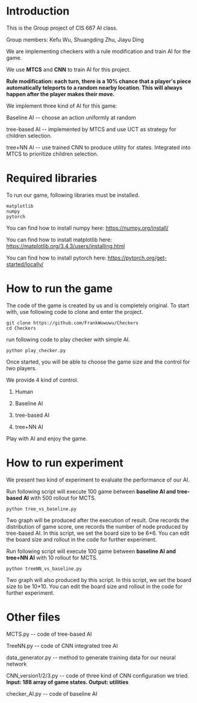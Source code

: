 # Introduction
This is the Group project of CIS 667 AI class.

Group members:  Kefu Wu,  Shuangding Zhu,  Jiayu Ding

We are implementing checkers with a rule modification and train AI for the game.

We use **MTCS** and **CNN** to train AI for this project.

**Rule modification: each turn, there is a 10% chance that a player's piece automatically teleports to a random nearby location. This will always happen after the player makes their move.**

We implement three kind of AI for this game:

Baseline AI -- choose an action uniformly at random

tree-based AI -- implemented by MTCS and use UCT as strategy for children selection. 

tree+NN AI -- use trained CNN to produce utility for states. Integrated into MTCS to prioritize children selection.

# Required libraries
To run our game, following libraries must be installed.
```
matplotlib
numpy
pytorch
```
You can find how to install numpy here:
https://numpy.org/install/

You can find how to install matplotlib here:
https://matplotlib.org/3.4.3/users/installing.html

You can find how to install pytorch here:
https://pytorch.org/get-started/locally/


# How to run the game
The code of the game is created by us and is completely original.
To start with, use following code to clone and enter the project.
```
git clone https://github.com/FrankWuwuwu/Checkers
cd Checkers
```
run following code to play checker with simple AI.
```
python play_checker.py
```

Once started, you will be able to choose the game size and the control for two players.

We provide 4 kind of control.

1. Human

2. Baseline AI

4. tree-based AI

6. tree+NN AI

Play with AI and enjoy the game.

# How to run experiment

We present two kind of experiment to evaluate the performance of our AI.

Run following script will execute 100 game between **baseline AI and tree-based AI** with 500 rollout for MCTS.
```
python tree_vs_baseline.py
```
Two graph will be produced after the execution of result. One records the distribution of game score, one records the number of node produced by tree-based AI.
In this script, we set the board size to be 6*6. You can edit the board size and rollout in the code for further experiment.

Run following script will execute 100 game between **baseline AI and tree+NN AI** with 10 rollout for MCTS.
```
python treeNN_vs_baseline.py
```
Two graph will also produced by this script.
In this script, we set the board size to be 10*10. You can edit the board size and rollout in the code for further experiment.

# Other files

MCTS.py -- code of tree-based AI

TreeNN.py -- code of CNN integrated tree AI

data_generator.py -- method to generate training data for our neural network

CNN_version1/2/3.py -- code of three kind of CNN configuration we tried.
**Input: 1*8*8 array of game states. Output: utilities**

checker_AI.py -- code of baseline AI

